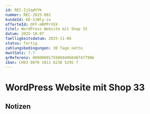 ```yaml
---
id: REC-IjSqdVYK
nummer: REC-2025-001
kundeId: KD-SJWly-zv
offerteId: OFF-mRPPrVXX
titel: WordPress Website mit Shop 33
datum: 2025-10-07
faelligkeitsdatum: 2025-11-06
status: fertig
zahlungsbedingungen: 30 Tage netto
mwstSatz: 7.7
qrReferenz: 000000017598694960407477986
iban: CH93 0076 2011 6238 5295 7
---
```


# WordPress Website mit Shop 33



## Notizen


